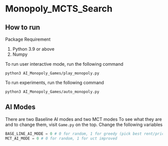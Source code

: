 # Monopoly_MCTS_Search

## How to run

Package Requirement
1. Python 3.9 or above
2. Numpy

To run user interactive mode, run the following command

```shell
python3 AI_Monopoly_Games/play_monopoly.py
```

To run experiments, run the following command

```shell
python3 AI_Monopoly_Games/auto_monopoly.py
```

## AI Modes
There are two Baseline AI modes and two MCT modes
To see what they are and to change them, visit ```Game.py``` on the top. Change the following variables

```python
BASE_LINE_AI_MODE = 0 # 0 for random, 1 for greedy (pick best rent/price property)
MCT_AI_MODE = 0 # 0 for random, 1 for uct improved
```